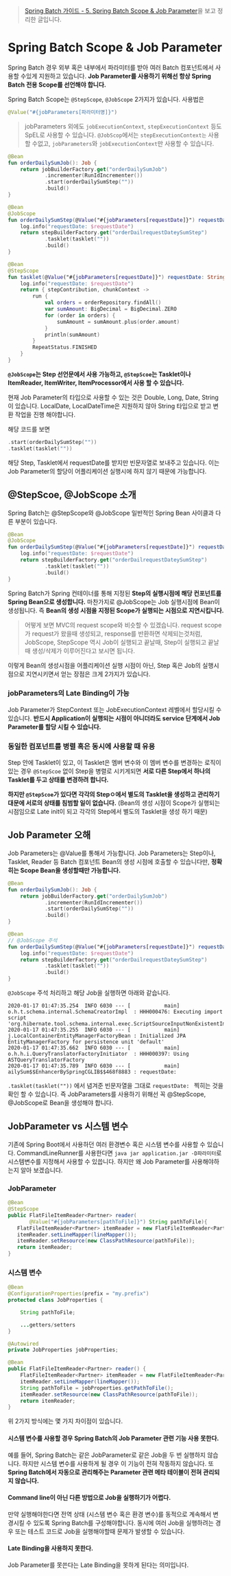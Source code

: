 > [Spring Batch 가이드 - 5. Spring Batch Scope & Job Parameter](https://jojoldu.tistory.com/455)을 보고 정리한 글입니다.


# Spring Batch Scope & Job Parameter

Spring Batch 경우 외부 혹은 내부에서 파라미터를 받아 여러 Batch 컴포넌트에서 사용할 수있게 지원하고 있습니다. **Job Parameter를 사용하기 위해선 항상 Spring Batch 전용 Scope를 선언해야 합니다.**

Spring Batch Scope는 `@StepScope`, `@JobScope` 2가지가 있습니다. 사용법은
```java
@Value("#{jobParameters[파라미터명]}")
```

> jobParameters 외에도 `jobExecutionContext`, `stepExecutionContext` 등도 SpEL로 사용할 수 있습니다. `@JobScop`에서는 `stepExecutionContext는` 사용할 수없고, `jobParameters`와 `jobExecutionContext`만 사용할 수 있습니다.

```kotlin
@Bean
fun orderDailySumJob(): Job {
    return jobBuilderFactory.get("orderDailySumJob")
            .incrementer(RunIdIncrementer())
            .start(orderDailySumStep(""))
            .build()
}

@Bean
@JobScope
fun orderDailySumStep(@Value("#{jobParameters[requestDate]}") requestDate: String): Step {
    log.info("requestDate: $requestDate")
    return stepBuilderFactory.get("orderDailrequestDateySumStep")
            .tasklet(tasklet(""))
            .build()
}

@Bean
@StepScope
fun tasklet(@Value("#{jobParameters[requestDate]}") requestDate: String): (contribution: StepContribution, chunkContext: ChunkContext) -> RepeatStatus? {
    log.info("requestDate: $requestDate")
    return { stepContribution, chunkContext ->
        run {
            val orders = orderRepository.findAll()
            var sumAmount: BigDecimal = BigDecimal.ZERO
            for (order in orders) {
                sumAmount = sumAmount.plus(order.amount)
            }
            println(sumAmount)
        }
        RepeatStatus.FINISHED
    }
}
```

**`@JobScope`는 Step 선언문에서 사용 가능하고, `@StepScoe`는 Tasklet이나 ItemReader, ItemWriter, ItemProcessor에서 사용 할 수 있습니다.**

현재 Job Parameter의 타입으로 사용할 수 있는 것은 Double, Long, Date, String 이 있습니다. LocalDate, LocalDateTime은 지원하지 않아 String 타입으로 받고 변환 작업을 진행 해야합니다.

해당 코드를 보면 

```kotlin
.start(orderDailySumStep(""))
.tasklet(tasklet("")) 
```
해당 Step, Tasklet에서 requestDate를 받지만 빈문자열로 보내주고 있습니다. 이는 Job Parameter의 할당이 어플리케이션 실행시에 하지 않기 때문에 가능합니다. 

## @StepScoe, @JobScope 소개
Spring Batch는 @StepScope와 @JobScope 일반적인 Spring Bean 사이클과 다른 부분이 있습니다.

```kotlin
@Bean
@JobScope
fun orderDailySumStep(@Value("#{jobParameters[requestDate]}") requestDate: String): Step {
    log.info("requestDate: $requestDate")
    return stepBuilderFactory.get("orderDailrequestDateySumStep")
            .tasklet(tasklet(""))
            .build()
}
```
Spring Batch가 Spring 컨테이너를 통해 지정된 **Step의 실행시점에 해당 컨포넌트를 Spring Bean으로 생성합니다.** 마찬가지로 @JobScope는 Job 실행시점에 Bean이 생성됩니다. 즉 **Bean의 생성 시점을 지정된 Scope가 실행되는 시점으로 지연시킵니다.**

> 어떻게 보면 MVC의 request scope와 비슷할 수 있겠습니다.
request scope가 request가 왔을때 생성되고, response를 반환하면 삭제되는것처럼, JobScope, StepScope 역시 Job이 실행되고 끝날때, Step이 실행되고 끝날때 생성/삭제가 이루어진다고 보시면 됩니다.

이렇게 Bean의 생성시점을 어플리케이션 실행 시점이 아닌, Step 혹은 Job의 실행시점으로 지연시키면서 얻는 장점은 크게 2가지가 있습니다.

### jobParameters의 Late Binding이 가능
Job Parameter가 StepContext 또는 JobExecutionContext 레벨에서 할당시킬 수 있습니다. **반드시 Application이 실행되는 시점이 아니더라도 service 단계에서 Job Parameter를 할당 시킬 수 있습니다.**


### 동일한 컴포넌트를 병렬 혹은 동시에 사용할 때 유용
Step 안에 Tasklet이 있고, 이 Tasklet은 멤버 변수와 이 멤버 변수를 변경하는 로직이 있는 경우 `@StepScoe` 없이 Step을 병렬로 시키게되면 **서로 다른 Step에서 하나의 Tasklet를 두고 상태를 변경하려 합니다.** 

**하지만 `@StepScoe`가 있다면 각각의 Stepㅇ에서 별도의 Tasklet을 생성하고 관리하기 대문에 서로의 상태를 침범할 일이 없습니다.** (Bean의 생성 시점이 Scope가 실행되는 시점임으로 Late init이 되고 각각의 Step에서 별도의 Tasklet을 생성 하기 때문)


## Job Parameter 오해
Job Parameters는 @Value를 통해서 가능합니다. Job Parameters는 Step이나, Tasklet, Reader 등 Batch 컴포넌트 Bean의 생성 시점에 호출할 수 있습니다만, **정확히는 Scope Bean을 생성할때만 가능합니다.**

```kotlin
@Bean
fun orderDailySumJob(): Job {
    return jobBuilderFactory.get("orderDailySumJob")
            .incrementer(RunIdIncrementer())
            .start(orderDailySumStep(""))
            .build()
}

@Bean
// @JobScope 주석
fun orderDailySumStep(@Value("#{jobParameters[requestDate]}") requestDate: String): Step {
    log.info("requestDate: $requestDate")
    return stepBuilderFactory.get("orderDailrequestDateySumStep")
            .tasklet(tasklet(""))
            .build()
}
```
`@JobScope` 주석 처리하고 해당 Job을 실행하면 아래와 같습니다.

```
2020-01-17 01:47:35.254  INFO 6030 --- [           main] o.h.t.schema.internal.SchemaCreatorImpl  : HHH000476: Executing import script 'org.hibernate.tool.schema.internal.exec.ScriptSourceInputNonExistentImpl@2152ab30'
2020-01-17 01:47:35.255  INFO 6030 --- [           main] j.LocalContainerEntityManagerFactoryBean : Initialized JPA EntityManagerFactory for persistence unit 'default'
2020-01-17 01:47:35.662  INFO 6030 --- [           main] o.h.h.i.QueryTranslatorFactoryInitiator  : HHH000397: Using ASTQueryTranslatorFactory
2020-01-17 01:47:35.789  INFO 6030 --- [           main] ailySum$$EnhancerBySpringCGLIB$$468f8883 : requestDate: 
```
 `.tasklet(tasklet(""))` 에서 념겨준 빈문자열을 그대로 `requestDate: ` 찍히는 것을 확인 할 수 있습니다. 즉 JobParameters를 사용하기 위해선 꼭 @StepScope, @JobScope로 Bean을 생성해야 합니다.

 ## JobParameter vs 시스템 변수

 기존에 Spring Boot에서 사용하던 여러 환경변수 혹은 시스템 변수를 사용할 수 있습니다. CommandLineRunner를 사용한다면 `java jar application.jar -D파라미터`로 시스템변수를 지정해서 사용할 수 있씁니다. 하지만 왜 Job Parameter를 사용해야하는지 알아 보겠습니다.

 ### JobParameter
 ```java
@Bean
@StepScope
public FlatFileItemReader<Partner> reader(
        @Value("#{jobParameters[pathToFile]}") String pathToFile){
    FlatFileItemReader<Partner> itemReader = new FlatFileItemReader<Partner>();
    itemReader.setLineMapper(lineMapper());
    itemReader.setResource(new ClassPathResource(pathToFile));
    return itemReader;
}
 ```

 ### 시스템 변수

```java
@Bean
@ConfigurationProperties(prefix = "my.prefix")
protected class JobProperties {

    String pathToFile;

    ...getters/setters
}

@Autowired
private JobProperties jobProperties;

@Bean
public FlatFileItemReader<Partner> reader() {
    FlatFileItemReader<Partner> itemReader = new FlatFileItemReader<Partner>();
    itemReader.setLineMapper(lineMapper());
    String pathToFile = jobProperties.getPathToFile();
    itemReader.setResource(new ClassPathResource(pathToFile));
    return itemReader;
}
```

위 2가지 방식에는 몇 가지 차이점이 있습니다.

#### 시스템 변수를 사용할 경우 Spring Batch의 Job Parameter 관련 기능 사용 못한다.
예를 들어, Spring Batch는 같은 JobParameter로 같은 Job을 두 번 실행하지 않습니다.
하지만 시스템 변수를 사용하게 될 경우 이 기능이 전혀 작동하지 않습니다. 또 **Spring Batch에서 자동으로 관리해주는 Parameter 관련 메타 테이블이 전혀 관리되지 않습니다.**

#### Command line이 아닌 다른 방법으로 Job을 실행하기가 어렵다.
만약 실행해야한다면 전역 상태 (시스템 변수 혹은 환경 변수)를 동적으로 계속해서 변경시킬 수 있도록 Spring Batch를 구성해야합니다.
동시에 여러 Job을 실행하려는 경우 또는 테스트 코드로 Job을 실행해야할때 문제가 발생할 수 있습니다.

####  Late Binding을 사용하지 못한다.
Job Parameter를 못쓴다는 Late Binding을 못하게 된다는 의미입니다. 